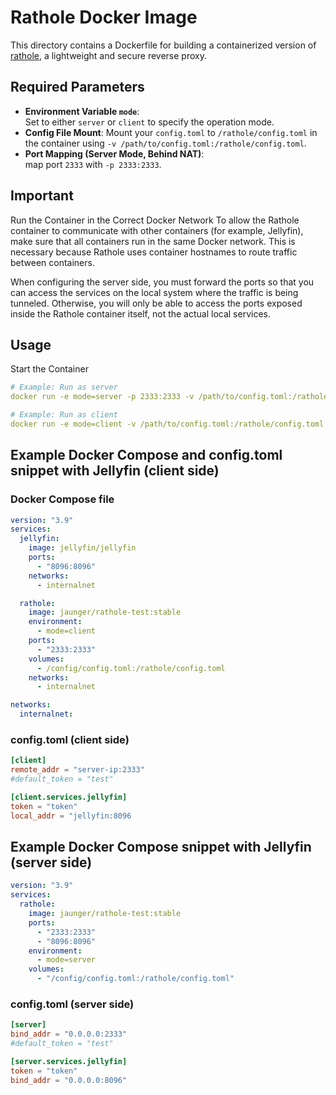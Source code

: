 # Rathole Docker Image

This directory contains a Dockerfile for building a containerized version of
[rathole](https://github.com/rapiz1/rathole),
a lightweight and secure reverse proxy.

## Required Parameters

- **Environment Variable `mode`**:  
  Set to either `server` or `client` to specify the operation mode.
- **Config File Mount**:
  Mount your `config.toml` to `/rathole/config.toml` in the container using
  `-v /path/to/config.toml:/rathole/config.toml`.
- **Port Mapping (Server Mode, Behind NAT)**:  
    map port `2333` with `-p 2333:2333`.

## Important

Run the Container in the Correct Docker Network
To allow the Rathole container to communicate with other containers (for example,
Jellyfin), make sure that all containers run in the same Docker
network. This is necessary because Rathole uses container hostnames
to route traffic between containers.

When configuring the server side, you must forward the ports so that you can access the
services on the local system where the traffic is being tunneled. Otherwise, you will only
be able to access the ports exposed inside the Rathole container itself, not the actual
local services.

## Usage

Start the Container

```yaml
# Example: Run as server
docker run -e mode=server -p 2333:2333 -v /path/to/config.toml:/rathole/config.toml jaunger/rathole-test:stable

# Example: Run as client
docker run -e mode=client -v /path/to/config.toml:/rathole/config.toml jaunger/rathole-test:stable
```

## Example Docker Compose and config.toml snippet with Jellyfin (client side)

### Docker Compose file

```yaml
version: "3.9"
services:
  jellyfin:
    image: jellyfin/jellyfin
    ports:
      - "8096:8096"
    networks:
      - internalnet

  rathole:
    image: jaunger/rathole-test:stable
    environment:
      - mode=client
    ports:
      - "2333:2333"
    volumes:
      - /config/config.toml:/rathole/config.toml
    networks:
      - internalnet

networks:
  internalnet:
```

### config.toml (client side)

```toml
[client]
remote_addr = "server-ip:2333"
#default_token = "test"

[client.services.jellyfin]
token = "token"
local_addr = "jellyfin:8096
```

## Example Docker Compose snippet with Jellyfin (server side)

```yaml
version: "3.9"
services:
  rathole:
    image: jaunger/rathole-test:stable
    ports:
      - "2333:2333"
      - "8096:8096"
    environment:
      - mode=server
    volumes:
      - "/config/config.toml:/rathole/config.toml"
```

### config.toml (server side)

```toml
[server]
bind_addr = "0.0.0.0:2333"
#default_token = "test"

[server.services.jellyfin]
token = "token"
bind_addr = "0.0.0.0:8096"
```
